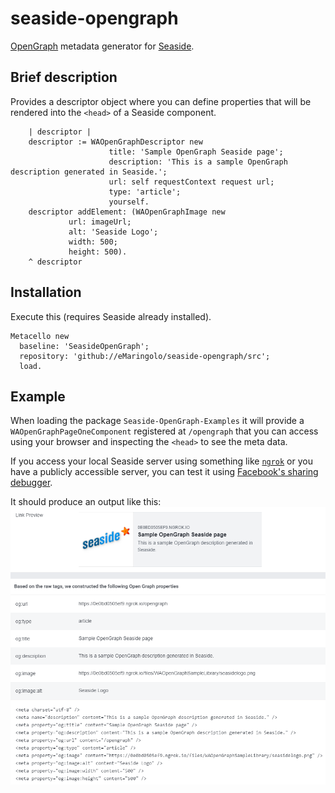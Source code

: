 # seaside-opengraph
[OpenGraph](https://ogp.me) metadata generator for [Seaside](https://github.com/SeasideSt/Seaside).

## Brief description

Provides a descriptor object where you can define properties that will be rendered into the `<head>` of a Seaside component.

```smalltalk
	| descriptor |
	descriptor := WAOpenGraphDescriptor new
		              title: 'Sample OpenGraph Seaside page';
		              description: 'This is a sample OpenGraph description generated in Seaside.';
		              url: self requestContext request url;
		              type: 'article';
		              yourself.
	descriptor addElement: (WAOpenGraphImage new
			 url: imageUrl;
			 alt: 'Seaside Logo';
			 width: 500;
			 height: 500).
	^ descriptor
 ```

## Installation
Execute this (requires Seaside already installed).
```smalltalk
Metacello new 
  baseline: 'SeasideOpenGraph'; 
  repository: 'github://eMaringolo/seaside-opengraph/src'; 
  load.
```

## Example

When loading the package `Seaside-OpenGraph-Examples` it will provide a `WAOpenGraphPageOneComponent` registered at `/opengraph` that you can access using your browser and inspecting the `<head>` to see the meta data.

If you access your local Seaside server using something like [`ngrok`](https://ngrok.io) or you have a publicly accessible server, you can test it using [Facebook's sharing debugger](https://developers.facebook.com/tools/debug/).

It should produce an output like this:
![Debugger screenshot](screenshot1.png)
